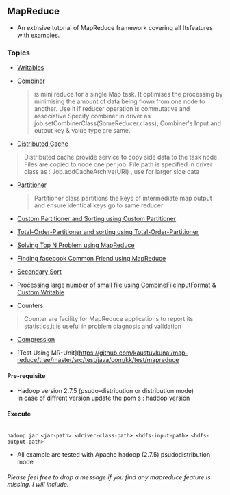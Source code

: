 ## MapReduce  

 - An extnsive tutorial of MapReduce framework covering all Itsfeatures with examples.
 


### Topics 

- [Writables](https://github.com/kaustuvkunal/map-reduce/tree/master/src/main/java/com/kk/mapreduce/writables)

- [Combiner](https://github.com/kaustuvkunal/map-reduce/blob/master/src/main/java/com/kk/mapreduce/wordcount/WCDriver.java ) 
  > is mini reduce for a single Map task. It optimises the processing by minimising the amount of data being flown from one node to another. Use it if reducer operation is commutative and associative Specify combiner in driver as job.setCombinerClass(SomeReducer.class); Combiner's Input and output key & value type are same.
  
-  [Distributed Cache](https://github.com/kaustuvkunal/map-reduce/tree/master/src/main/java/com/kk/mapreduce/distributedcache)
 > Distributed cache provide service to copy side data to the task node. Files are copied to node one per job. File path is specified in driver class as : Job.addCacheArchive(URI) , use for larger side data
 
- [Partitioner](https://github.com/kaustuvkunal/map-reduce/tree/master/src/main/java/com/kk/mapreduce/partitioner) 
  > Partitioner class partitions the keys of intermediate map output and ensure identical keys go to same reducer
 
- [Custom Partitioner and Sorting using Custom Partitioner](https://github.com/kaustuvkunal/map-reduce/blob/master/src/main/java/com/kk/mapreduce/partitioner/MyCustomPartitioner.java)
 
- [Total-Order-Partitioner and sorting using Total-Order-Partitioner](https://github.com/kaustuvkunal/map-reduce/tree/master/src/main/java/com/kk/mapreduce/totalordersort)

- [Solving Top N Problem using MapReduce](https://github.com/kaustuvkunal/map-reduce/tree/master/src/main/java/com/kk/mapreduce/topnproblem)

- [Finding facebook Common Friend using MapReduce](https://github.com/kaustuvkunal/map-reduce/tree/master/src/main/java/com/kk/mapreduce/commonfriends)

- [Secondary Sort](https://github.com/kaustuvkunal/map-reduce/tree/master/src/main/java/com/kk/mapreduce/secondarysort)

- [Processing large number of small file using CombineFileInputFormat & Custom Writable](https://github.com/kaustuvkunal/map-reduce/tree/master/src/main/java/com/kk/mapreduce/maxtempusingcombineinputformat)

- Counters
 > Counter are facility for MapReduce applications to report its statistics,it is useful in problem diagnosis and validation
 
- [Compression](https://github.com/kaustuvkunal/map-reduce/tree/master/src/main/java/com/kk/mapreduce/maxtemp)


- [Test Using MR-Unit](https://github.com/kaustuvkunal/map-reduce/tree/master/src/test/java/com/kk/test/mapreduce


####  Pre-requisite

 -  Hadoop version 2.7.5 (psudo-distribution or distribution mode)
 </br> In case of diffrent version update the pom s : haddop version 

####  Execute
</br>`hadoop jar <jar-path> <driver-class-path> <hdfs-input-path> <hdfs-output-path>`

- All example are tested with  Apache hadoop (2.7.5) psudodistribution mode


###### Please feel free to drop a message if you find any mapreduce feature is missing. I will include.
 
